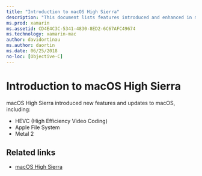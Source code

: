 ```yaml
---
title: "Introduction to macOS High Sierra"
description: "This document lists features introduced and enhanced in macOS High Sierra and links to Apple's high-level description of the update."
ms.prod: xamarin
ms.assetid: CD4E4C3C-5341-4830-8ED2-6C67AFC49674
ms.technology: xamarin-mac
author: davidortinau
ms.author: daortin
ms.date: 06/25/2018
no-loc: [Objective-C]
---
```

# Introduction to macOS High Sierra

macOS High Sierra introduced new features and updates to macOS, including:

- HEVC (High Efficiency Video Coding)
- Apple File System
- Metal 2

## Related links

- [macOS High Sierra](https://www.apple.com/macos/high-sierra/)
